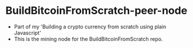# BuildBitcoinFromScratch-peer-node

- Part of my 'Building a crypto currency from scratch using plain Javascript' 
- This is the mining node for the BuildBitcoinFromScratch repo.

